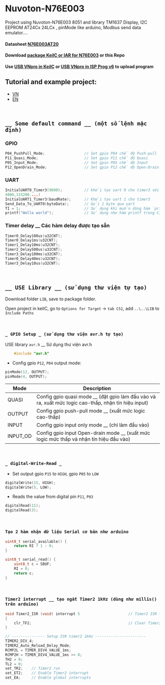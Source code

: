 # Nuvoton-N76E003

Project using Nuvoton-N76E003 8051 and library TM1637 Display, I2C EEPROM AT24Cx 24LCx , pinMode like arduino, Modbus send data emulator....

#### Datasheet [N76E003AT20](https://www.nuvoton.com/export/resource-files/DS_N76E003_EN_Rev1.10.pdf)

#### Download [package KeilC or IAR for N76E003](https://www.nuvoton.com/products/microcontrollers/8bit-8051-mcus/low-pin-count-8051-series/n76e003/?group=Software&tab=2) or this Repo
#### Use [USB VNpro in KeilC](http://vidieukhien.org/tich-hop-kit-vdk-1-0-vao-keil-c.html) or [USB VNpro in  ISP Prog v6](http://vidieukhien.org/phan-mem-isp-prog-v6.html) to upload program

## Tutorial and example project:
- [VN](http://vidieukhien.org/category/8051/ms51fb9ae)
- [EN](https://embedded-lab.com/blog/getting-started-nuvoton-8-bit-microcontrollers-coding-part-1/)

&nbsp;

## `__ Some default command __ (một số lệnh mặc định)`
### GPIO
```c
P04_PushPull_Mode;                  // Set gpio P04 chế độ Push-pull    - Output low-high
P11_Quasi_Mode;                     // Set gpio P11 chế độ Quasi        - Output low-high, input
P05_Input_Mode;                     // Set gpio P05 chế độ Input        - Input
P12_OpenDrain_Mode;                 // Set gpio P12 chế độ Open-Drain   - Output low, input
```

### UART
```c
InitialUART0_Timer3(9600);          // khởi tạo uart 0 cho timer3 với tốc độ baud là 9600 (có thể đặt
4800,115200....)
InitialUART1_Timer3(baudRate);      // Khởi tạo uart 1 cho timer3
Send_Data_To_UART0(byteData);       // Gửi 1 byte qua uart
TI = 1;                             // Sử dụng khi muốn dùng hàm `printf()`
printf("Hello world");              // Sử dụng như hàm printf trong C, gửi dữ liệu qua Serial
```
    
### Timer delay __ Các hàm delay được tạo sẵn

```c
Timer0_Delay100us(u32CNT);
Timer0_Delay1ms(u32CNT);
Timer1_Delay10ms(u32CNT);
Timer2_Delay500us(u32CNT);
Timer3_Delay100ms(u32CNT);
Timer0_Delay40ms(u32CNT);
Timer3_Delay10us(u32CNT);
```


&nbsp;

## `__ USE Library __ (sử dụng thư viện tự tạo)`
Download folder `LIB`, save to package folder.

Open project in keilC, go to `Options for Target` -> `tab C51`, add `..\..\LIB` to `Include Paths`

&nbsp;

### `_ GPIO Setup _ (sử dụng thư viện avr.h tự tạo)`
USE library `avr.h` __ Sử dụng thư viện avr.h
```c
    #include "avr.h"
```

- Config gpio `P12`, `P04` output mode:
```c
pinMode(12, OUTPUT);
pinMode(4, OUTPUT);
```

| Mode    | Description |
| ------  | ----------- |
| QUASI   | Config gpio quasi mode __ (đặt gpio làm đầu vào và ra, xuất mức logic cao-thấp, nhận tín hiệu input)|
| OUTPUT  | Config gpio push-pull mode __ (xuất mức logic cao-thấp)|
| INPUT   | Config gpio input only mode __ (chỉ làm đầu vào) |
| INPUT_OD| Config gpio input Open-drain mode __ (xuất mức logic mức thấp và nhận tín hiệu đầu vào) |

&nbsp;

### `_ digital-Write-Read _`

- Set output gpio `P15` to `HIGH`, gpio `P05` to `LOW`
```c
digitalWrite(15, HIGH);
digitalWrite(5, LOW);
```

- Reads the value from digital pin `P11`, `P03`

```c
digitalRead(11);
digitalRead(3);
```
&nbsp;

### `Tạo 2 hàm nhận dữ liệu Serial cơ bản như arduino`
```c
uint8_t serial_available() {
	return RI ? 1 : 0;
}

uint8_t serial_read() {
	uint8_t c = SBUF;
	RI = 0;
	return c;
}
```
&nbsp;

### `Timer2 interrupt __ tạo ngắt Timer2 1kHz (dùng như millis() trên arduino)`
```c
void Timer2_ISR (void) interrupt 5                      // Timer2 ISR funtion
{
	clr_TF2;                                            // Clear Timer2 Interrupt Flag
}

// --------------- Setup ISR timer2 1kHz -----------------------
TIMER2_DIV_4;
TIMER2_Auto_Reload_Delay_Mode;
RCMP2L = TIMER_DIV4_VALUE_1ms;
RCMP2H = TIMER_DIV4_VALUE_1ms >> 8;
TH2 = 0;
TL2 = 0;
set_TR2;    // Timer2 run
set_ET2;    // Enable Timer2 interrupt
set_EA;		// Enable global interrupts
```
